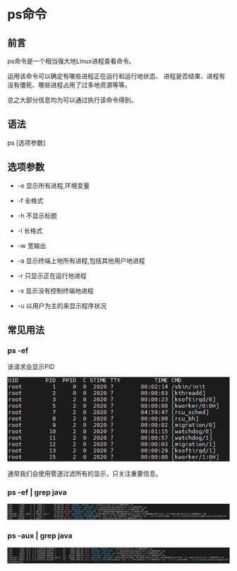 # ps命令
## 前言
ps命令是一个相当强大地Linux进程查看命令。

运用该命令可以确定有哪些进程正在运行和运行地状态、 进程是否结束、进程有没有僵死、哪些进程占用了过多地资源等等。

总之大部分信息均为可以通过执行该命令得到。

## 语法

ps [选项参数]

## 选项参数

- -e 显示所有进程,环境变量

- -f 全格式

- -h 不显示标题

- -l 长格式

- -w 宽输出

- -a 显示终端上地所有进程,包括其他用户地进程

- -r 只显示正在运行地进程

- -x 显示没有控制终端地进程

- -u 以用户为主的来显示程序状况

## 常见用法

### ps -ef

该请求会显示PID

![ps -ef](img/ps-ef.png)

通常我们会使用管道过滤所有的显示，只关注重要信息。

### ps -ef | grep java

![ps -ef | grep java](img/ps-ef2.png)

### ps -aux | grep java

![ps -aux | grep java](img/ps-ef3.png)